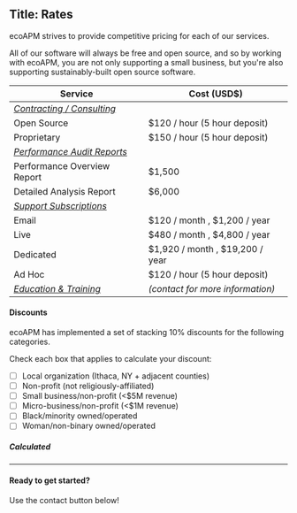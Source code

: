 Title: Rates
---

ecoAPM strives to provide competitive pricing for each of our services.

All of our software will always be free and open source, and so by working with ecoAPM, you are not only supporting a small business, but you're also supporting sustainably-built open source software.

| Service | Cost (USD$) |
|---|---|
| [*Contracting / Consulting*](/services/consulting) |
| Open Source | $120 / hour (5 hour deposit) |
| Proprietary | $150 / hour (5 hour deposit) |
| [*Performance Audit Reports*](/services/report) |
| Performance Overview Report | $1,500 |
| Detailed Analysis Report | $6,000 |
| [*Support Subscriptions*](/support/subscriptions) |
| Email | $120 / month , $1,200 / year |
| Live | $480 / month , $4,800 / year |
| Dedicated | $1,920 / month , $19,200 / year |
| Ad Hoc | $120 / hour (5 hour deposit) |
| [*Education & Training*](/services/education) | *(contact for more information)*

#### Discounts

ecoAPM has implemented a set of stacking 10% discounts for the following categories.

Check each box that applies to calculate your discount:
- [ ] Local organization (Ithaca, NY + adjacent counties)
- [ ] Non-profit (not religiously-affiliated)
- [ ] Small business/non-profit (<$5M revenue)
- [ ] Micro-business/non-profit (<$1M revenue)
- [ ] Black/minority owned/operated
- [ ] Woman/non-binary owned/operated

<script src="/about/discount.js"></script>

##### Calculated

---

#### Ready to get started?

Use the contact button below!